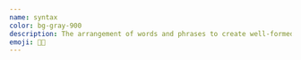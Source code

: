 ```yaml
---
name: syntax
color: bg-gray-900
description: The arrangement of words and phrases to create well-formed sentences in a language.
emoji: 👩‍🏫
---
```

